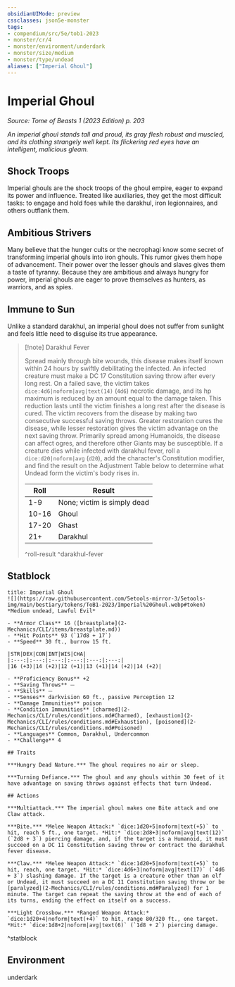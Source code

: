 ```yaml
---
obsidianUIMode: preview
cssclasses: json5e-monster
tags:
- compendium/src/5e/tob1-2023
- monster/cr/4
- monster/environment/underdark
- monster/size/medium
- monster/type/undead
aliases: ["Imperial Ghoul"]
---
```

# Imperial Ghoul
*Source: Tome of Beasts 1 (2023 Edition) p. 203*  

*An imperial ghoul stands tall and proud, its gray flesh robust and muscled, and its clothing strangely well kept. Its flickering red eyes have an intelligent, malicious gleam.*

## Shock Troops

Imperial ghouls are the shock troops of the ghoul empire, eager to expand its power and influence. Treated like auxiliaries, they get the most difficult tasks: to engage and hold foes while the darakhul, iron legionnaires, and others outflank them.

## Ambitious Strivers

Many believe that the hunger cults or the necrophagi know some secret of transforming imperial ghouls into iron ghouls. This rumor gives them hope of advancement. Their power over the lesser ghouls and slaves gives them a taste of tyranny. Because they are ambitious and always hungry for power, imperial ghouls are eager to prove themselves as hunters, as warriors, and as spies.

## Immune to Sun

Unlike a standard darakhul, an imperial ghoul does not suffer from sunlight and feels little need to disguise its true appearance.

> [!note] Darakhul Fever
> 
> Spread mainly through bite wounds, this disease makes itself known within 24 hours by swiftly debilitating the infected. An infected creature must make a DC 17 Constitution saving throw after every long rest. On a failed save, the victim takes `dice:4d6|noform|avg|text(14)` (`4d6`) necrotic damage, and its hp maximum is reduced by an amount equal to the damage taken. This reduction lasts until the victim finishes a long rest after the disease is cured. The victim recovers from the disease by making two consecutive successful saving throws. Greater restoration cures the disease, while lesser restoration gives the victim advantage on the next saving throw. Primarily spread among Humanoids, the disease can affect ogres, and therefore other Giants may be susceptible. If a creature dies while infected with darakhul fever, roll a `dice:d20|noform|avg` (`d20`), add the character's Constitution modifier, and find the result on the Adjustment Table below to determine what Undead form the victim's body rises in.
> 
> | Roll | Result |
> |------|--------|
> | 1-9 | None; victim is simply dead |
> | 10-16 | Ghoul |
> | 17-20 | Ghast |
> | 21+ | Darakhul |
> ^roll-result
^darakhul-fever

## Statblock

```ad-statblock
title: Imperial Ghoul
![](https://raw.githubusercontent.com/5etools-mirror-3/5etools-img/main/bestiary/tokens/ToB1-2023/Imperial%20Ghoul.webp#token)
*Medium undead, Lawful Evil*

- **Armor Class** 16 ([breastplate](2-Mechanics/CLI/items/breastplate.md))
- **Hit Points** 93 (`17d8 + 17`)
- **Speed** 30 ft., burrow 15 ft.

|STR|DEX|CON|INT|WIS|CHA|
|:---:|:---:|:---:|:---:|:---:|:---:|
|16 (+3)|14 (+2)|12 (+1)|13 (+1)|14 (+2)|14 (+2)|

- **Proficiency Bonus** +2
- **Saving Throws** ⏤
- **Skills** ⏤
- **Senses** darkvision 60 ft., passive Perception 12
- **Damage Immunities** poison
- **Condition Immunities** [charmed](2-Mechanics/CLI/rules/conditions.md#Charmed), [exhaustion](2-Mechanics/CLI/rules/conditions.md#Exhaustion), [poisoned](2-Mechanics/CLI/rules/conditions.md#Poisoned)
- **Languages** Common, Darakhul, Undercommon
- **Challenge** 4

## Traits

***Hungry Dead Nature.*** The ghoul requires no air or sleep.

***Turning Defiance.*** The ghoul and any ghouls within 30 feet of it have advantage on saving throws against effects that turn Undead.

## Actions

***Multiattack.*** The imperial ghoul makes one Bite attack and one Claw attack.

***Bite.*** *Melee Weapon Attack:* `dice:1d20+5|noform|text(+5)` to hit, reach 5 ft., one target. *Hit:* `dice:2d8+3|noform|avg|text(12)` (`2d8 + 3`) piercing damage, and, if the target is a Humanoid, it must succeed on a DC 11 Constitution saving throw or contract the darakhul fever disease.

***Claw.*** *Melee Weapon Attack:* `dice:1d20+5|noform|text(+5)` to hit, reach, one target. *Hit:* `dice:4d6+3|noform|avg|text(17)` (`4d6 + 3`) slashing damage. If the target is a creature other than an elf or Undead, it must succeed on a DC 11 Constitution saving throw or be [paralyzed](2-Mechanics/CLI/rules/conditions.md#Paralyzed) for 1 minute. The target can repeat the saving throw at the end of each of its turns, ending the effect on itself on a success.

***Light Crossbow.*** *Ranged Weapon Attack:* `dice:1d20+4|noform|text(+4)` to hit, range 80/320 ft., one target. *Hit:* `dice:1d8+2|noform|avg|text(6)` (`1d8 + 2`) piercing damage.
```
^statblock

## Environment

underdark